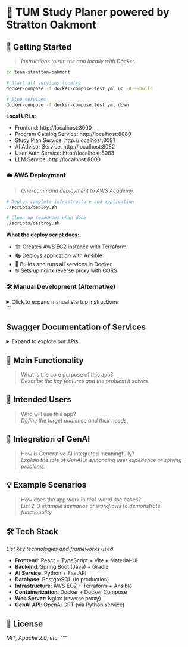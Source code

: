 # 📱 TUM Study Planer powered by Stratton Oakmont

## 🚀 Getting Started

> _Instructions to run the app locally with Docker._

```bash
cd team-stratton-oakmont

# Start all services locally
docker-compose -f docker-compose.test.yml up -d --build

# Stop services
docker-compose -f docker-compose.test.yml down
```

**Local URLs:**

- Frontend: http://localhost:3000
- Program Catalog Service: http://localhost:8080
- Study Plan Service: http://localhost:8081
- AI Advisor Service: http://localhost:8082
- User Auth Service: http://localhost:8083
- LLM Service: http://localhost:8000

### ☁️ AWS Deployment

> _One-command deployment to AWS Academy._

```bash
# Deploy complete infrastructure and application
./scripts/deploy.sh

# Clean up resources when done
./scripts/destroy.sh
```

**What the deploy script does:**

- 🏗️ Creates AWS EC2 instance with Terraform
- 🎭 Deploys application with Ansible
- 🐳 Builds and runs all services in Docker
- 🌐 Sets up nginx reverse proxy with CORS

### 🛠️ Manual Development (Alternative)

<details>
<summary>Click to expand manual startup instructions</summary>

How to start the frontend:

```bash
# start frontend (localhost:3000)
cd client
npm install
npm run dev
```

How to start the server:

```bash
# start program-catalog-service (localhost:8080)
cd server
./gradlew :program-catalog-service:bootRun
```

New terminal window:

```bash
# start study-plan-service (localhost:8081)
cd server
./gradlew :study-plan-service:bootRun
```

New terminal window:

```bash
# start ai-advisor-service (localhost:8082)
cd server
./gradlew :ai-advisor-service:bootRun
```

New terminal window:

```bash
# start user-auth-service (localhost:8083)
cd server
./gradlew :user-auth-service:bootRun
```

New terminal window:

```bash
# start llm-service (localhost:8000)
cd llm-service
pip install -r requirements.txt
python app.py
```

</details>
```

## Swagger Documentation of Services

<details>
<summary>Expand to explore our APIs</summary>

### Services and Their Documentation URLs

After starting each service, you can access their Swagger UI documentation at the following URLs:

### 1. Program Catalog Service

- **Port**: 8080
- **Swagger UI**: http://localhost:8080/api/v1/swagger-ui.html
- **OpenAPI JSON**: http://localhost:8080/api/v1/api-docs
- **Description**: Provides access to TUM degree programs, modules, and course catalog information

### 2. User Authentication Service

- **Port**: 8083
- **Swagger UI**: http://localhost:8083/api/v1/swagger-ui.html
- **OpenAPI JSON**: http://localhost:8083/api/v1/api-docs
- **Description**: Handles user authentication, registration, and JWT token management
- **Security**: JWT Bearer token authentication configured

### 3. Study Plan Service

- **Port**: 8081
- **Swagger UI**: http://localhost:8081/api/v1/swagger-ui.html
- **OpenAPI JSON**: http://localhost:8081/api/v1/api-docs
- **Description**: Manages student study plans, course selections, and academic progress tracking
- **Security**: JWT Bearer token authentication configured

### 4. AI Advisor Service

- **Port**: 8082
- **Swagger UI**: http://localhost:8082/api/v1/swagger-ui.html
- **OpenAPI JSON**: http://localhost:8082/api/v1/api-docs
- **Description**: Provides AI-powered academic advice and recommendations for study planning

## How to Use

1. **Start your services** using your preferred method (Docker, Gradle, etc.)
2. **Navigate to the Swagger UI URL** for the service you want to explore
3. **Explore the API endpoints** - you can see all available endpoints, request/response schemas, and try them out directly
4. **For authenticated endpoints** (User Auth and Study Plan services):
   - First authenticate through the User Auth Service
   - Copy the JWT token from the response
   - In the Swagger UI, click the "Authorize" button
   - Enter `Bearer <your-jwt-token>` in the authorization field

</details>

## 🧩 Main Functionality

> What is the core purpose of this app?  
> _Describe the key features and the problem it solves._

## 🎯 Intended Users

> Who will use this app?  
> _Define the target audience and their needs._

## 🤖 Integration of GenAI

> How is Generative AI integrated meaningfully?  
> _Explain the role of GenAI in enhancing user experience or solving problems._

## 💡 Example Scenarios

> How does the app work in real-world use cases?  
> _List 2–3 example scenarios or workflows to demonstrate functionality._

## 🛠 Tech Stack

_List key technologies and frameworks used._

- **Frontend**: React + TypeScript + Vite + Material-UI
- **Backend**: Spring Boot (Java) + Gradle
- **AI Service**: Python + FastAPI
- **Database**: PostgreSQL (in production)
- **Infrastructure**: AWS EC2 + Terraform + Ansible
- **Containerization**: Docker + Docker Compose
- **Web Server**: Nginx (reverse proxy)
- **GenAI API**: OpenAI GPT (via Python service)

## 📄 License

_MIT, Apache 2.0, etc._
"""
